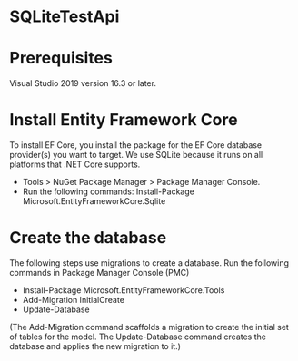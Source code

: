 # SQLiteTestApi

# Prerequisites
Visual Studio 2019 version 16.3 or later.

# Install Entity Framework Core
To install EF Core, you install the package for the EF Core database provider(s) you want to target. We use SQLite because it runs on all platforms that .NET Core supports.
* Tools > NuGet Package Manager > Package Manager Console.
* Run the following commands: Install-Package Microsoft.EntityFrameworkCore.Sqlite

# Create the database
The following steps use migrations to create a database.
Run the following commands in Package Manager Console (PMC)
* Install-Package Microsoft.EntityFrameworkCore.Tools
* Add-Migration InitialCreate
* Update-Database

(The Add-Migration command scaffolds a migration to create the initial set of tables for the model. 
 The Update-Database command creates the database and applies the new migration to it.)

